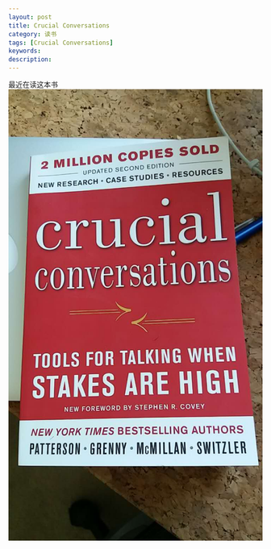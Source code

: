 ```yaml
---
layout: post
title: Crucial Conversations
category: 读书
tags: [Crucial Conversations] 
keywords: 
description: 
---
```


最近在读这本书
![Crucial Conversations](/uploads/2016/crucial_conversations_cover.jpg)